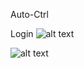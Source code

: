 Auto-Ctrl

Login
![alt text](https://github.com/RaulToto/Auto-Ctrl/blob/master/images/login.png)


![alt text](https://github.com/RaulToto/Auto-Ctrl/blob/master/images/autoctrl.png)


